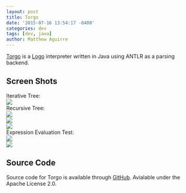 ```yaml
---
layout: post
title: Torgo
date: '2015-07-16 13:54:17 -0400'
categories: dev
tags: [dev, java]
author: Matthew Aguirre
---
```


[Torgo]({{site.url}}/torgo) is a [Logo](http://en.wikipedia.org/wiki/Logo_%28programming_language%29) interpreter written in Java using ANTLR as a parsing backend.

## Screen Shots

Iterative Tree:  
![]({{site.baseurl}}/tros-images/tree.png)  
Recursive Tree:  
![]({{site.baseurl}}/tros-images/recursive.png)  
![]({{site.baseurl}}/tros-images/grayscale.png)  
![]({{site.baseurl}}/tros-images/flower.png)  
Expression Evaluation Test:  
![]({{site.baseurl}}/tros-images/expressions.png)  
![]({{site.baseurl}}/tros-images/torgo_text.png)  

## Source Code
Source code for Torgo is available through [GitHub](https://github.com/ZenHarbinger/torgo).
Avialable under the Apache License 2.0.
